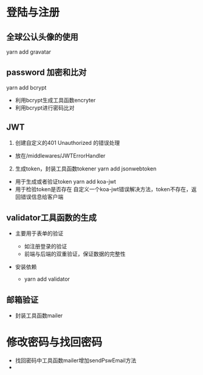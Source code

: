 # 登陆与注册
## 全球公认头像的使用
yarn add gravatar

## password 加密和比对
yarn add bcrypt
  - 利用bcrypt生成工具函数encryter
  - 利用bcrypt进行密码比对

## JWT
1. 创建自定义的401 Unauthorized 的错误处理
  - 放在/middlewares/JWTErrorHandler
2. 生成token，封装工具函数tokener
yarn add jsonwebtoken
  - 用于生成或者验证token
yarn add koa-jwt
  - 用于检验token是否存在
自定义一个koa-jwt错误解决方法，token不存在，返回错误信息给客户端

## validator工具函数的生成
- 主要用于表单的验证
  - 如注册登录的验证
  - 前端与后端的双重验证，保证数据的完整性

- 安装依赖
  - yarn add validator

## 邮箱验证
- 封装工具函数mailer

# 修改密码与找回密码
- 找回密码中工具函数mailer增加sendPswEmail方法
- 